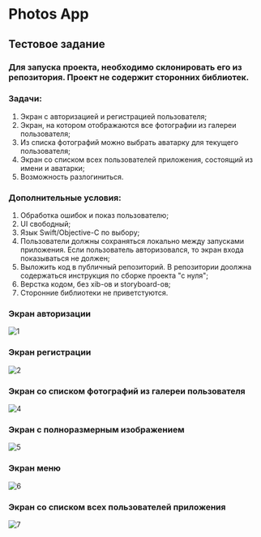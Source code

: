 # Photos App
## Тестовое задание

### Для запуска проекта, необходимо склонировать его из репозитория. Проект не содержит сторонних библиотек.

### **Задачи:**
1. Экран с авторизацией и регистрацией пользователя;
2. Экран, на котором отображаются все фотографии из галереи пользователя;
3. Из списка фотографий можно выбрать аватарку для текущего пользователя;
4. Экран со списком всех пользователей приложения, состоящий из имени и аватарки;
5. Возможность разлогиниться.

### **Дополнительные условия:**
1. Обработка ошибок и показ пользователю;
2. UI свободный;
3. Язык Swift/Objective-C по выбору;
4. Пользователи должны сохраняться локально между запусками приложения. Если пользователь авторизовался, то экран входа показываться не должен;
5. Выложить код в публичный репозиторий. В репозитории доолжна содержаться инструкция по сборке проекта "с нуля";
6. Верстка кодом, без xib-ов и storyboard-ов;
7. Сторонние библиотеки не приветстуются.

### Экран авторизации
![1](https://user-images.githubusercontent.com/61461432/162605616-7fd2e082-55a4-419a-916c-d08ebe9afbd9.png)

### Экран регистрации
![2](https://user-images.githubusercontent.com/61461432/162605618-fc597936-9598-42b0-a5a1-034f21ebf3ef.png)

### Экран со списком фотографий из галереи пользователя
![4](https://user-images.githubusercontent.com/61461432/162605621-91c4b13f-7982-4d59-8668-d8b008a93f71.png)

### Экран с полноразмерным изображением
![5](https://user-images.githubusercontent.com/61461432/162605624-1e237c9b-bd20-4638-b168-64e35b285fa5.png)

### Экран меню
![6](https://user-images.githubusercontent.com/61461432/162605628-f5b4195f-e207-4dbb-8cdf-a7452a7019ff.png)

### Экран со списком всех пользователей приложения
![7](https://user-images.githubusercontent.com/61461432/162605630-0f40ffa9-bcc3-4c76-88a5-acaebd160ff7.png)
